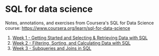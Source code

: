# SQL for data science

<!-- START doctoc generated TOC please keep comment here to allow auto update -->
<!-- END doctoc generated TOC please keep comment here to allow auto update -->

Notes, annotations, and exercises from Coursera's SQL for Data Science course: https://www.coursera.org/learn/sql-for-data-science

1. [Week 1 - Getting Started and Selecting & Retrieving Data with SQL](./week-1)
2. [Week 2 - Filtering, Sorting, and Calculating Data with SQL](./week-2)
2. [Week 3 - Subqueries and Joins in SQL](./week-3)
